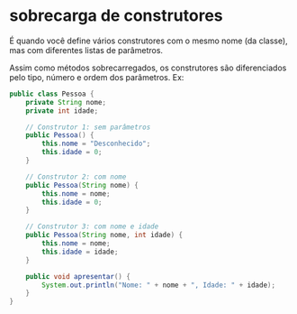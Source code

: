 # sobrecarga de construtores


É quando você define vários construtores com o mesmo nome (da classe), mas com diferentes listas de parâmetros.

Assim como métodos sobrecarregados, os construtores são diferenciados pelo tipo, número e ordem dos parâmetros.
Ex:
````java
public class Pessoa {
    private String nome;
    private int idade;

    // Construtor 1: sem parâmetros
    public Pessoa() {
        this.nome = "Desconhecido";
        this.idade = 0;
    }

    // Construtor 2: com nome
    public Pessoa(String nome) {
        this.nome = nome;
        this.idade = 0;
    }

    // Construtor 3: com nome e idade
    public Pessoa(String nome, int idade) {
        this.nome = nome;
        this.idade = idade;
    }

    public void apresentar() {
        System.out.println("Nome: " + nome + ", Idade: " + idade);
    }
}
````

















